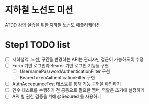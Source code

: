 # 지하철 노선도 미션
[ATDD 강의](https://edu.nextstep.camp/c/R89PYi5H) 실습을 위한 지하철 노선도 애플리케이션

# Step1 TODO list

- [ ] 지하철역, 노선, 구간을 변경하는 API는 관리자만 접근이 가능하도록 수정
- [ ] Form 기반 로그인과 Bearer 기반 로그인 기능을 구현
  - [ ] UsernamePasswordAuthenticationFilter 구현
  - [ ] BearerTokenAuthenticationFilter 구현
- [ ] AuthAcceptanceTest 테스트를 통해 기능 구현을 확인하기
- [ ] 인수 테스트를 수행하기 전 공통으로 필요한 멤버, 역할은 초기에 설정하기
- [ ] API 별 권한 검증을 위해 @Secured 를 사용하기
